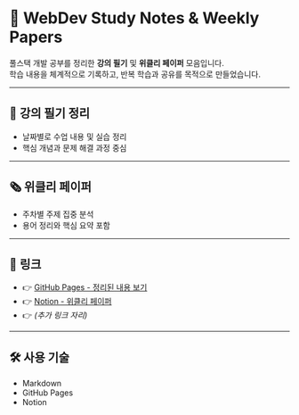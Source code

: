 # 📝 WebDev Study Notes & Weekly Papers
풀스택 개발 공부를 정리한 **강의 필기** 및 **위클리 페이퍼** 모음입니다.  
학습 내용을 체계적으로 기록하고, 반복 학습과 공유를 목적으로 만들었습니다.

---

## 📒 강의 필기 정리
- 날짜별로 수업 내용 및 실습 정리  
- 핵심 개념과 문제 해결 과정 중심  

---

## 🗞️ 위클리 페이퍼
- 주차별 주제 집중 분석  
- 용어 정리와 핵심 요약 포함  

---

## 🔗 링크
- 👉 [GitHub Pages - 정리된 내용 보기](https://github.com/sungminiioo/notes.github.io.git)
- 👉 [Notion - 위클리 페이퍼](https://tabby-buffet-ccd.notion.site/_-228efd2547ae8015b9e4c8f5ae0039a9?source=copy_link)
- 👉 *(추가 링크 자리)*

---

## 🛠️ 사용 기술
- Markdown  
- GitHub Pages  
- Notion
